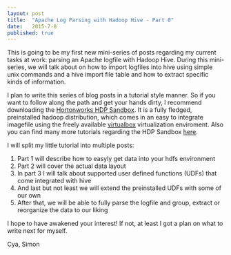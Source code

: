 ```yaml
---
layout: post
title:  "Apache Log Parsing with Hadoop Hive - Part 0"
date:   2015-7-8
published: true
---
```


<p class="intro"><span class="dropcap">T</span>his is going to be my first new mini-series of posts regarding my current tasks at work: parsing an Apache logfile with Hadoop Hive. During this mini-series, we will talk about on how to import logfiles into hive using simple unix commands and a hive import file table and how to extract specific kinds of information.</p>

I plan to write this series of blog posts in a tutorial style manner. So if you want to follow along the path and get your hands dirty, I recommend downloading the [Hortonworks HDP Sandbox][hdp download]. It is a fully fledged, preinstalled hadoop distribution, which comes in an easy to integrate imagefile using the freely available [virtualbox][virtualbox] virtualization enviroment. Also you can find many more tutorials regarding the HDP Sandbox [here][HDP Tutorials].

I will split my little tutorial into multiple posts:

1. Part 1 will describe how to easyly get data into your hdfs environment
2. Part 2 will cover the actual data layout
3. In part 3 I will talk about supported user defined functions (UDFs) that come integrated with hive
4. And last but not least we will extend the preinstalled UDFs with some of our own
5. After that, we will be able to fully parse the logfile and group, extract or reorganize the data to our liking

I hope to have awakened your interest! If not, at least I got a plan on what to write next for myself.

Cya, Simon

[hdp download]: http://hortonworks.com/hdp/downloads/
[virtualbox]: https://www.virtualbox.org/wiki/Downloads
[HDP Tutorials]: http://hortonworks.com/tutorials/